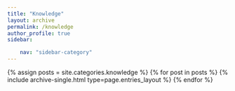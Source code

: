 ```yaml
---
title: "Knowledge"
layout: archive
permalink: /knowledge
author_profile: true
sidebar: 

    nav: "sidebar-category"
---
```

{% assign posts = site.categories.knowledge %}
{% for post in posts %} {% include archive-single.html type=page.entries_layout %} {% endfor %}
